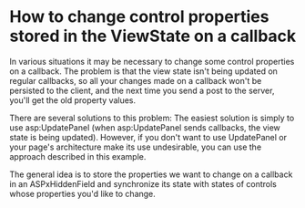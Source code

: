 # How to change control properties stored in the ViewState on a callback


<p>In various situations it may be necessary to change some control properties on a callback.  The problem is that the view state isn't being updated on regular callbacks, so all your changes made on a callback won't be persisted to the client, and the next time you send a post to the server, you'll get the old property values.</p><p>There are several solutions to this problem: The easiest solution is simply to use asp:UpdatePanel (when asp:UpdatePanel sends callbacks, the view state is being updated). However, if you don't want to use UpdatePanel or your page's architecture make its use undesirable, you can use the approach described in this example.</p><p>The general idea is to store the properties we want to change on a callback in an ASPxHiddenField and synchronize its state with states of controls whose properties you'd like to change.</p>

<br/>



